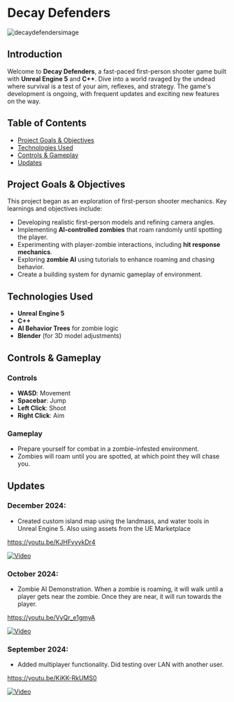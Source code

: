 # Decay Defenders

![decaydefendersimage](https://github.com/user-attachments/assets/982e8328-4210-4eea-ab19-da0ac848690b)

## Introduction
Welcome to **Decay Defenders**, a fast-paced first-person shooter game built with **Unreal Engine 5** and **C++**. Dive into a world ravaged by the undead where survival is a test of your aim, reflexes, and strategy. The game's development is ongoing, with frequent updates and exciting new features on the way.

## Table of Contents
- [Project Goals & Objectives](#project-goals--objectives)
- [Technologies Used](#technologies-used)
- [Controls & Gameplay](#controls--gameplay)
- [Updates](#updates)

## Project Goals & Objectives
This project began as an exploration of first-person shooter mechanics. Key learnings and objectives include:
- Developing realistic first-person models and refining camera angles.
- Implementing **AI-controlled zombies** that roam randomly until spotting the player.
- Experimenting with player-zombie interactions, including **hit response mechanics**.
- Exploring **zombie AI** using tutorials to enhance roaming and chasing behavior.
- Create a building system for dynamic gameplay of environment.

## Technologies Used
- **Unreal Engine 5** 
- **C++**
- **AI Behavior Trees** for zombie logic
- **Blender** (for 3D model adjustments)
  
## Controls & Gameplay

### Controls
- **WASD**: Movement
- **Spacebar**: Jump
- **Left Click**: Shoot
- **Right Click**: Aim

### Gameplay
- Prepare yourself for combat in a zombie-infested environment. 
- Zombies will roam until you are spotted, at which point they will chase you.

## Updates

### December 2024:
- Created custom island map using the landmass, and water tools in Unreal Engine 5. Also using assets from the UE Marketplace

https://youtu.be/KJHFvyykDr4

[![Video](https://img.youtube.com/vi/KJHFvyykDr4/0.jpg)](https://youtu.be/KJHFvyykDr4)


### October 2024: 
- Zombie AI Demonstration. When a zombie is roaming, it will walk until a player gets near the zombie. Once they are near, it will run towards the player.

https://youtu.be/VyQr_e1gmyA

[![Video](https://img.youtube.com/vi/VyQr_e1gmyA/0.jpg)](https://youtu.be/VyQr_e1gmyA)


### September 2024:
- Added multiplayer functionality. Did testing over LAN with another user.

https://youtu.be/KiKK-RkUMS0

[![Video](https://img.youtube.com/vi/KiKK-RkUMS0/0.jpg)](https://youtu.be/KiKK-RkUMS0)

